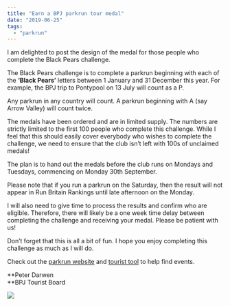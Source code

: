```yaml
---
title: "Earn a BPJ parkrun tour medal"
date: "2019-06-25"
tags: 
  - "parkrun"
---
```


I am delighted to post the design of the medal for those people who complete the Black Pears challenge. 

The Black Pears challenge is to complete a parkrun beginning with each of the **‘Black Pears’** letters between 1 January and 31 December this year. For example, the BPJ trip to Pontypool on 13 July will count as a P.

Any parkrun in any country will count. A parkrun beginning with A (say Arrow Valley) will count twice.

The medals have been ordered and are in limited supply. The numbers are strictly limited to the first 100 people who complete this challenge. While I feel that this should easily cover everybody who wishes to complete the challenge, we need to ensure that the club isn’t left with 100s of unclaimed medals!

The plan is to hand out the medals before the club runs on Mondays and Tuesdays, commencing on Monday 30th September.

Please note that if you run a parkrun on the Saturday, then the result will not appear in Run Britain Rankings until late afternoon on the Monday.

I will also need to give time to process the results and confirm who are eligible. Therefore, there will likely be a one week time delay between completing the challenge and receiving your medal. Please be patient with us!

Don’t forget that this is all a bit of fun. I hope you enjoy completing this challenge as much as I will do.

Check out the [parkrun website](https://www.parkrun.org.uk/events/events/) and [tourist tool](https://touristtool.mybluemix.net/) to help find events.

**Peter Darwen  
**BPJ Tourist Board

![](https://bpj.org.uk/wp-content/uploads/2019/06/bpj-parkrun-tour-medal.png)

